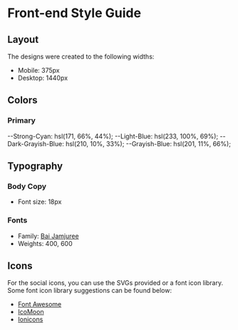 # Front-end Style Guide

## Layout

The designs were created to the following widths:

- Mobile: 375px
- Desktop: 1440px

## Colors

### Primary

--Strong-Cyan: hsl(171, 66%, 44%);
--Light-Blue: hsl(233, 100%, 69%);
--Dark-Grayish-Blue: hsl(210, 10%, 33%);
--Grayish-Blue: hsl(201, 11%, 66%);

## Typography

### Body Copy

- Font size: 18px

### Fonts

- Family: [Bai Jamjuree](https://fonts.google.com/specimen/Bai+Jamjuree)
- Weights: 400, 600

## Icons

For the social icons, you can use the SVGs provided or a font icon library. Some font icon library suggestions can be found below:

- [Font Awesome](https://fontawesome.com)
- [IcoMoon](https://icomoon.io)
- [Ionicons](https://ionicons.com)